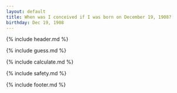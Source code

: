 ```yaml
---
layout: default
title: When was I conceived if I was born on December 19, 1908?
birthday: Dec 19, 1908
---
```


{% include header.md %}

{% include guess.md %}

{% include calculate.md %}

{% include safety.md %}

{% include footer.md %}



